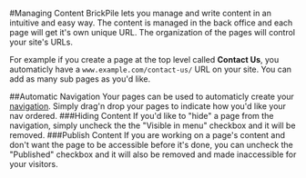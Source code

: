 ﻿#Managing Content
BrickPile lets you manage and write content in an intuitive and easy way. The content is managed in the back office and each page will get it's own unique URL.
The organization of the pages will control your site's URLs.

For example if you create a page at the top level called **Contact Us**, you automaticly have a `www.example.com/contact-us/` URL on your site. You can add as many sub pages as you'd like.

##Automatic Navigation
Your pages can be used to automaticly create your [navigation](../how-brickpile-works). Simply drag'n drop your pages to indicate how you'd like your nav ordered.
###Hiding Content
If you'd like to "hide" a page from the navigation, simply uncheck the the "Visible in menu" checkbox and it will be removed.
###Publish Content
If you are working on a page's content and don't want the page to be accessible before it's done, you can uncheck the "Published" checkbox and it will also be removed and made inaccessible for your visitors.
